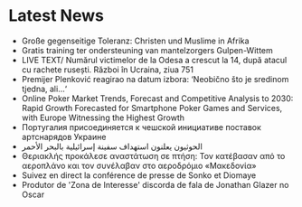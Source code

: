 # Latest News
-  Große gegenseitige Toleranz: Christen und Muslime in Afrika
-  Gratis training ter ondersteuning van mantelzorgers Gulpen-Wittem
-  LIVE TEXT/ Numărul victimelor de la Odesa a crescut la 14, după atacul cu rachete rusești. Război în Ucraina, ziua 751
-  Premijer Plenković reagirao na datum izbora: ‘Neobično što je sredinom tjedna, ali...‘
-  Online Poker Market Trends, Forecast and Competitive Analysis to 2030: Rapid Growth Forecasted for Smartphone Poker Games and Services, with Europe Witnessing the Highest Growth
-  Португалия присоединяется к чешской инициативе поставок артснарядов Украине
-  الحوثيون يعلنون استهداف سفينة إسرائيلية بالبحر الأحمر
-  Θεριακλής προκάλεσε αναστάτωση σε πτήση: Τον κατέβασαν από το αεροπλάνο και τον συνέλαβαν στο αεροδρόμιο «Μακεδονία»
-  Suivez en direct la conférence de presse de Sonko et Diomaye
-  Produtor de 'Zona de Interesse' discorda de fala de Jonathan Glazer no Oscar
